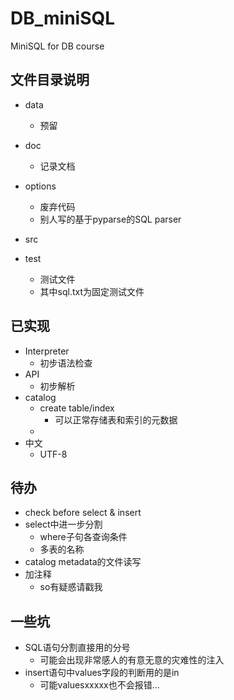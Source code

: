 # DB_miniSQL
MiniSQL for DB course

## 文件目录说明

- data

  - 预留

- doc

  - 记录文档

- options

  - 废弃代码
  - 别人写的基于pyparse的SQL parser

- src

- test

  - 测试文件
  - 其中sql.txt为固定测试文件


## 已实现

- Interpreter
  - 初步语法检查
- API
  - 初步解析
- catalog
  - create table/index
    - 可以正常存储表和索引的元数据
  - 
- 中文
  - UTF-8

## 待办

- check before select & insert
- select中进一步分割
  - where子句各查询条件
  - 多表的名称
- catalog metadata的文件读写
- 加注释
  - so有疑惑请戳我

## 一些坑

- SQL语句分割直接用的分号
  - 可能会出现非常感人的有意无意的灾难性的注入
- insert语句中values字段的判断用的是in
  - 可能valuesxxxxx也不会报错…


